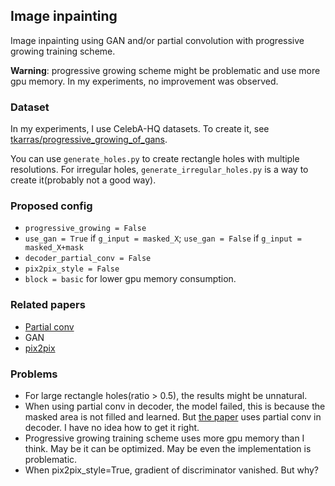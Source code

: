 ## Image inpainting
Image inpainting using GAN and/or partial convolution with progressive growing training scheme.

**Warning**: progressive growing scheme might be problematic and use more gpu memory. In my experiments, no improvement was observed.

### Dataset
In my experiments, I use CelebA-HQ datasets. To create it, see [tkarras/progressive_growing_of_gans](https://github.com/tkarras/progressive_growing_of_gans).

You can use `generate_holes.py` to create rectangle holes with multiple resolutions. For irregular holes, `generate_irregular_holes.py` is a way to create it(probably not a good way).

### Proposed config
* `progressive_growing = False`
* `use_gan = True` if `g_input = masked_X`; `use_gan = False` if `g_input = masked_X+mask`
* `decoder_partial_conv = False`
* `pix2pix_style = False`
* `block = basic` for lower gpu memory consumption.

### Related papers
* [Partial conv](https://arxiv.org/abs/1804.07723)
* GAN
* [pix2pix](https://arxiv.org/abs/1611.07004)


### Problems
* For large rectangle holes(ratio > 0.5), the results might be unnatural.
* When using partial conv in decoder, the model failed, this is because the masked area is not filled and learned. But [the paper](https://arxiv.org/abs/1804.07723) uses partial conv in decoder. I have no idea how to get it right. 
* Progressive growing training scheme uses more gpu memory than I think. May be it can be optimized. May be even the implementation is problematic.
* When pix2pix_style=True, gradient of discriminator vanished. But why?
